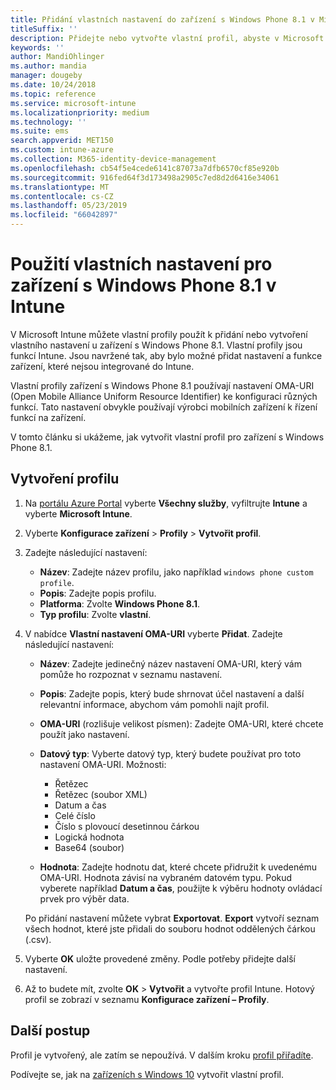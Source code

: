 ```yaml
---
title: Přidání vlastních nastavení do zařízení s Windows Phone 8.1 v Microsoft Intune – Azure | Microsoft Docs
titleSuffix: ''
description: Přidejte nebo vytvořte vlastní profil, abyste v Microsoft Intune mohli u zařízení s Windows Phone 8.1 používat nastavení OMA-URI.
keywords: ''
author: MandiOhlinger
ms.author: mandia
manager: dougeby
ms.date: 10/24/2018
ms.topic: reference
ms.service: microsoft-intune
ms.localizationpriority: medium
ms.technology: ''
ms.suite: ems
search.appverid: MET150
ms.custom: intune-azure
ms.collection: M365-identity-device-management
ms.openlocfilehash: cb54f5e4cede6141c87073a7dfb6570cf85e920b
ms.sourcegitcommit: 916fed64f3d173498a2905c7ed8d2d6416e34061
ms.translationtype: MT
ms.contentlocale: cs-CZ
ms.lasthandoff: 05/23/2019
ms.locfileid: "66042897"
---
```

# <a name="use-custom-settings-for-windows-phone-81-devices-in-intune"></a>Použití vlastních nastavení pro zařízení s Windows Phone 8.1 v Intune

V Microsoft Intune můžete vlastní profily použít k přidání nebo vytvoření vlastního nastavení u zařízení s Windows Phone 8.1. Vlastní profily jsou funkcí Intune. Jsou navržené tak, aby bylo možné přidat nastavení a funkce zařízení, které nejsou integrované do Intune.

Vlastní profily zařízení s Windows Phone 8.1 používají nastavení OMA-URI (Open Mobile Alliance Uniform Resource Identifier) ke konfiguraci různých funkcí. Tato nastavení obvykle používají výrobci mobilních zařízení k řízení funkcí na zařízení.

V tomto článku si ukážeme, jak vytvořit vlastní profil pro zařízení s Windows Phone 8.1. 

## <a name="create-the-profile"></a>Vytvoření profilu

1. Na [portálu Azure Portal](https://portal.azure.com) vyberte **Všechny služby**, vyfiltrujte **Intune** a vyberte **Microsoft Intune**.
2. Vyberte **Konfigurace zařízení** > **Profily** > **Vytvořit profil**.
3. Zadejte následující nastavení:

    - **Název**: Zadejte název profilu, jako například `windows phone custom profile`.
    - **Popis**: Zadejte popis profilu.
    - **Platforma**: Zvolte **Windows Phone 8.1**.
    - **Typ profilu**: Zvolte **vlastní**.

4. V nabídce **Vlastní nastavení OMA-URI** vyberte **Přidat**. Zadejte následující nastavení:

    - **Název**: Zadejte jedinečný název nastavení OMA-URI, který vám pomůže ho rozpoznat v seznamu nastavení.
    - **Popis**: Zadejte popis, který bude shrnovat účel nastavení a další relevantní informace, abychom vám pomohli najít profil.
    - **OMA-URI** (rozlišuje velikost písmen): Zadejte OMA-URI, které chcete použít jako nastavení.
    - **Datový typ**: Vyberte datový typ, který budete používat pro toto nastavení OMA-URI. Možnosti:

        - Řetězec
        - Řetězec (soubor XML)
        - Datum a čas
        - Celé číslo
        - Číslo s plovoucí desetinnou čárkou
        - Logická hodnota
        - Base64 (soubor)

    - **Hodnota**: Zadejte hodnotu dat, které chcete přidružit k uvedenému OMA-URI. Hodnota závisí na vybraném datovém typu. Pokud vyberete například **Datum a čas**, použijte k výběru hodnoty ovládací prvek pro výběr data.

    Po přidání nastavení můžete vybrat **Exportovat**. **Export** vytvoří seznam všech hodnot, které jste přidali do souboru hodnot oddělených čárkou (.csv).

5. Vyberte **OK** uložte provedené změny. Podle potřeby přidejte další nastavení.
6. Až to budete mít, zvolte **OK** > **Vytvořit** a vytvořte profil Intune. Hotový profil se zobrazí v seznamu **Konfigurace zařízení – Profily**.

## <a name="next-steps"></a>Další postup

Profil je vytvořený, ale zatím se nepoužívá. V dalším kroku [profil přiřadíte](device-profile-assign.md).

Podívejte se, jak na [zařízeních s Windows 10](custom-settings-windows-10.md) vytvořit vlastní profil.

